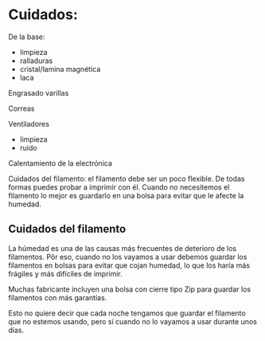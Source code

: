 # Cuidados:

De la base:
* limpieza
* ralladuras
* cristal/lamina magnética
* laca

Engrasado
varillas


Correas


Ventiladores
* limpieza
* ruido


Calentamiento de la electrónica

Cuidados del filamento:
el filamento debe ser un poco flexible. De todas formas puedes probar a imprimir con él.
Cuando no necesitemos el filamento lo mejor es guardarlo en una bolsa para evitar que le afecte la humedad.


## Cuidados del filamento

La húmedad es una de las causas más frecuentes de deterioro de los filamentos. Pôr eso, cuando no los vayamos a usar debemos guardar los filamentos en bolsas para evitar que cojan humedad, lo que los haría más frágiles y más difíciles de imprimir.

Muchas fabricante incluyen una bolsa con cierre tipo Zip para guardar los filamentos con más garantías.

Esto no quiere decir que cada noche tengamos que guardar el filamento que no estemos usando, pero sí cuando no lo vayamos a usar durante unos días.


